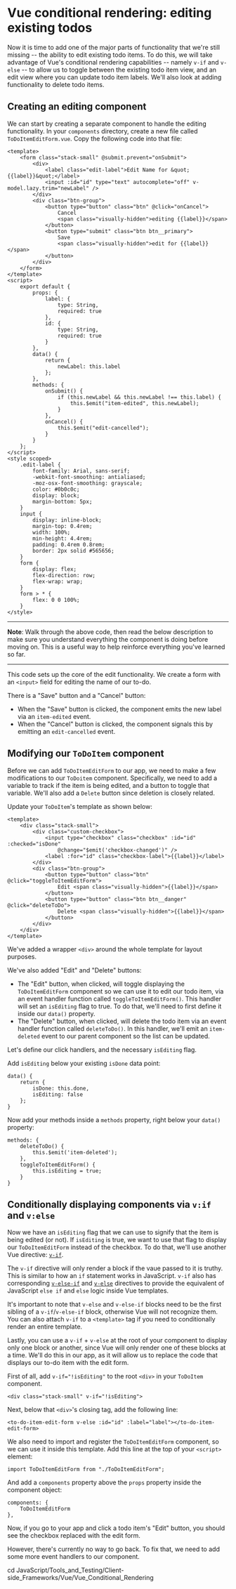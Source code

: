 # Vue conditional rendering: editing existing todos

Now it is time to add one of the major parts of functionality that we're still missing -- the ability to edit existing todo items. To do this, we will take advantage of Vue's conditional rendering capabilities -- namely `v-if` and `v-else` -- to allow us to toggle between the existing todo item view, and an edit view where you can update todo item labels. We'll also look at adding functionality to delete todo items.

## Creating an editing component

We can start by creating a separate component to handle the editing functionality. In your `components` directory, create a new file called `ToDoItemEditForm.vue`. Copy the following code into that file:
```
<template>
    <form class="stack-small" @submit.prevent="onSubmit">
        <div>
            <label class="edit-label">Edit Name for &quot;{{label}}&quot;</label>
            <input :id="id" type="text" autocomplete="off" v-model.lazy.trim="newLabel" />
        </div>
        <div class="btn-group">
            <button type="button" class="btn" @click="onCancel">
                Cancel
                <span class="visually-hidden">editing {{label}}</span>
            </button>
            <button type="submit" class="btn btn__primary">
                Save
                <span class="visually-hidden">edit for {{label}}</span>
            </button>
        </div>
    </form>
</template>
<script>
    export default {
        props: {
            label: {
                type: String,
                required: true 
            },
            id: {
                type: String,
                required: true 
            }
        },
        data() {
            return {
                newLabel: this.label
            };
        },
        methods: {
            onSubmit() {
                if (this.newLabel && this.newLabel !== this.label) {
                    this.$emit("item-edited", this.newLabel);
                }
            },
            onCancel() {
                this.$emit("edit-cancelled");
            }
        }
    };
</script>
<style scoped>
    .edit-label {
        font-family: Arial, sans-serif;
        -webkit-font-smoothing: antialiased;
        -moz-osx-font-smoothing: grayscale;
        color: #0b0c0c;
        display: block;
        margin-bottom: 5px;
    }
    input {
        display: inline-block;
        margin-top: 0.4rem;
        width: 100%;
        min-height: 4.4rem;
        padding: 0.4rem 0.8rem;
        border: 2px solid #565656;
    }
    form {
        display: flex;
        flex-direction: row;
        flex-wrap: wrap;
    }
    form > * {
        flex: 0 0 100%;
    }
</style>
```

<hr>

**Note**: Walk through the above code, then read the below description to make sure you understand everything the component is doing before moving on. This is a useful way to help reinforce everything you've learned so far.

<hr>

This code sets up the core of the edit functionality. We create a form with an `<input>` field for editing the name of our to-do.

There is a "Save" button and a "Cancel" button:

* When the "Save" button is clicked, the component emits the new label via an `item-edited` event.
* When the "Cancel" button is clicked, the component signals this by emitting an `edit-cancelled` event.

## Modifying our `ToDoItem` component

Before we can add `ToDoItemEditForm` to our app, we need to make a few modifications to our `ToDoitem` component. Specifically, we need to add a variable to track if the item is being edited, and a button to toggle that variable. We'll also add a `Delete` button since deletion is closely related.

Update your `ToDoItem`'s template as shown below:
```
<template>
    <div class="stack-small">
        <div class="custom-checkbox">
            <input type="checkbox" class="checkbox" :id="id" :checked="isDone" 
                @change="$emit('checkbox-changed')" />
            <label :for="id" class="checkbox-label">{{label}}</label>
        </div>
        <div class="btn-group">
            <button type="button" class="btn" @click="toggleToItemEditForm">
                Edit <span class="visually-hidden">{{label}}</span>
            </button>
            <button type="button" class="btn btn__danger" @click="deleteToDo">
                Delete <span class="visually-hidden">{{label}}</span>
            </button>
        </div>
    </div>
</template>
```
We've added a wrapper `<div>` around the whole template for layout purposes.

We've also added "Edit" and "Delete" buttons:

* The "Edit" button, when clicked, will toggle displaying the `ToDoItemEditForm` component so we can use it to edit our todo item, via an event handler function called `toggleToItemEditForm()`. This handler will set an `isEditing` flag to true. To do that, we'll need to first define it inside our `data()` property.
* The "Delete" button, when clicked, will delete the todo item via an event handler function called `deleteToDo()`. In this handler, we'll emit an `item-deleted` event to our parent component so the list can be updated.

Let's define our click handlers, and the necessary `isEditing` flag.

Add `isEditing` below your existing `isDone` data point:
```
data() {
    return {
        isDone: this.done,
        isEditing: false
    };
}
```
Now add your methods inside a `methods` property, right below your `data()` property:
```
methods: {
    deleteToDo() {
        this.$emit('item-deleted');
    },
    toggleToItemEditForm() {
        this.isEditing = true;
    }
}
```

## Conditionally displaying components via `v:if` and `v:else`

Now we have an `isEditing` flag that we can use to signify that the item is being edited (or not). If `isEditing` is true, we want to use that flag to display our `ToDoItemEditForm` instead of the checkbox. To do that, we'll use another Vue directive: [`v-if`](https://vuejs.org/v2/api/#v-if).

The `v-if` directive will only render a block if the vaue passed to it is truthy. This is similar to how an `if` statement works in JavaScript. `v-if` also has corresponding [`v-else-if`](https://vuejs.org/v2/api/#v-else-if) and [`v-else`](https://vuejs.org/v2/api/#v-else) directives to provide the equivalent of JavaScript `else if` and `else` logic inside Vue templates.

It's important to note that `v-else` and `v-else-if` blocks need to be the first sibling of a `v-if`/`v-else-if` block, otherwise Vue will not recognize them. You can also attach `v-if` to a `<template>` tag if you need to conditionally render an entire template.

Lastly, you can use a `v-if` + `v-else` at the root of your component to display only one block or another, since Vue will only render one of these blocks at a time. We'll do this in our app, as it will allow us to replace the code that displays our to-do item with the edit form.

First of all, add `v-if="!isEditing"` to the root `<div>` in your `ToDoItem` component.
```
<div class="stack-small" v-if="!isEditing">
```
Next, below that `<div>`'s closing tag, add the following line:
```
<to-do-item-edit-form v-else :id="id" :label="label"></to-do-item-edit-form>
```
We also need to import and register the `ToDoItemEditForm` component, so we can use it inside this template. Add this line at the top of your `<script>` element:
```
import ToDoItemEditForm from "./ToDoItemEditForm";
```
And add a `components` property above the `props` property inside the component object:
```
components: {
    ToDoItemEditForm
},
```
Now, if you go to your app and click a todo item's "Edit" button, you should see the checkbox replaced with the edit form.

However, there's currently no way to go back. To fix that, we need to add some more event handlers to our component.












cd JavaScript/Tools_and_Testing/Client-side_Frameworks/Vue/Vue_Conditional_Rendering